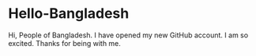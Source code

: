 # Hello-Bangladesh
Hi, People of Bangladesh.
I have opened my new GitHub account.
I am so excited.
Thanks for being with me.

